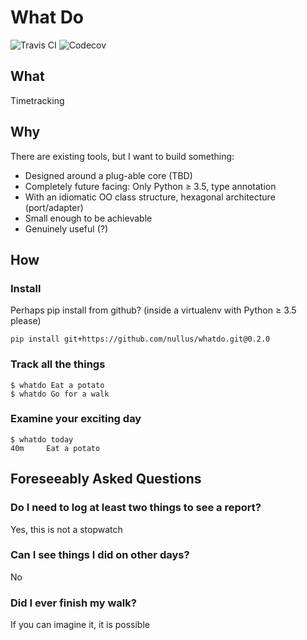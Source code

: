 # What Do

![Travis CI](https://travis-ci.com/nullus/whatdo.svg?branch=master) ![Codecov](https://codecov.io/github/nullus/whatdo/coverage.svg?branch=master)

## What

Timetracking

## Why

There are existing tools, but I want to build something:

* Designed around a plug-able core (TBD)
* Completely future facing: Only Python ≥ 3.5, type annotation
* With an idiomatic OO class structure, hexagonal architecture (port/adapter)
* Small enough to be achievable
* Genuinely useful (?)

## How

### Install

Perhaps pip install from github? (inside a virtualenv with Python ≥ 3.5 please)

    pip install git+https://github.com/nullus/whatdo.git@0.2.0
    
### Track all the things

    $ whatdo Eat a potato
    $ whatdo Go for a walk
    
### Examine your exciting day

    $ whatdo today
    40m     Eat a potato

## Foreseeably Asked Questions

### Do I need to log at least two things to see a report?

Yes, this is not a stopwatch

### Can I see things I did on other days?

No

### Did I ever finish my walk?

If you can imagine it, it is possible
